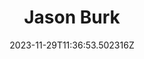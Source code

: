 ---
title: "Jason Burk"
category: "IndieWeb & Personal Blogs"
site_url: https://grepjason.sh
feed_url: https://grepjason.sh/rss.xml
date: 2023-11-29T11:36:53.502316Z
domain: grepjason.sh

---
